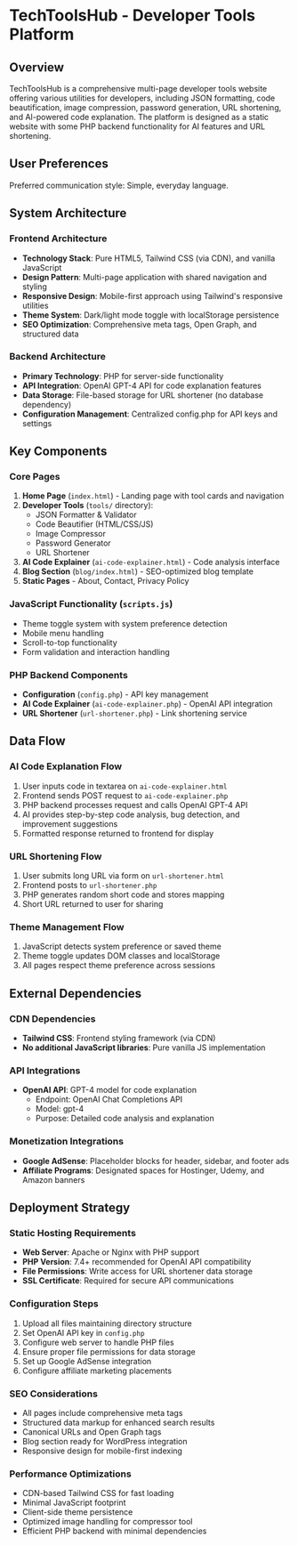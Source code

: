 # TechToolsHub - Developer Tools Platform

## Overview

TechToolsHub is a comprehensive multi-page developer tools website offering various utilities for developers, including JSON formatting, code beautification, image compression, password generation, URL shortening, and AI-powered code explanation. The platform is designed as a static website with some PHP backend functionality for AI features and URL shortening.

## User Preferences

Preferred communication style: Simple, everyday language.

## System Architecture

### Frontend Architecture
- **Technology Stack**: Pure HTML5, Tailwind CSS (via CDN), and vanilla JavaScript
- **Design Pattern**: Multi-page application with shared navigation and styling
- **Responsive Design**: Mobile-first approach using Tailwind's responsive utilities
- **Theme System**: Dark/light mode toggle with localStorage persistence
- **SEO Optimization**: Comprehensive meta tags, Open Graph, and structured data

### Backend Architecture
- **Primary Technology**: PHP for server-side functionality
- **API Integration**: OpenAI GPT-4 API for code explanation features
- **Data Storage**: File-based storage for URL shortener (no database dependency)
- **Configuration Management**: Centralized config.php for API keys and settings

## Key Components

### Core Pages
1. **Home Page** (`index.html`) - Landing page with tool cards and navigation
2. **Developer Tools** (`tools/` directory):
   - JSON Formatter & Validator
   - Code Beautifier (HTML/CSS/JS)
   - Image Compressor
   - Password Generator
   - URL Shortener
3. **AI Code Explainer** (`ai-code-explainer.html`) - Code analysis interface
4. **Blog Section** (`blog/index.html`) - SEO-optimized blog template
5. **Static Pages** - About, Contact, Privacy Policy

### JavaScript Functionality (`scripts.js`)
- Theme toggle system with system preference detection
- Mobile menu handling
- Scroll-to-top functionality
- Form validation and interaction handling

### PHP Backend Components
- **Configuration** (`config.php`) - API key management
- **AI Code Explainer** (`ai-code-explainer.php`) - OpenAI API integration
- **URL Shortener** (`url-shortener.php`) - Link shortening service

## Data Flow

### AI Code Explanation Flow
1. User inputs code in textarea on `ai-code-explainer.html`
2. Frontend sends POST request to `ai-code-explainer.php`
3. PHP backend processes request and calls OpenAI GPT-4 API
4. AI provides step-by-step code analysis, bug detection, and improvement suggestions
5. Formatted response returned to frontend for display

### URL Shortening Flow
1. User submits long URL via form on `url-shortener.html`
2. Frontend posts to `url-shortener.php`
3. PHP generates random short code and stores mapping
4. Short URL returned to user for sharing

### Theme Management Flow
1. JavaScript detects system preference or saved theme
2. Theme toggle updates DOM classes and localStorage
3. All pages respect theme preference across sessions

## External Dependencies

### CDN Dependencies
- **Tailwind CSS**: Frontend styling framework (via CDN)
- **No additional JavaScript libraries**: Pure vanilla JS implementation

### API Integrations
- **OpenAI API**: GPT-4 model for code explanation
  - Endpoint: OpenAI Chat Completions API
  - Model: gpt-4
  - Purpose: Detailed code analysis and explanation

### Monetization Integrations
- **Google AdSense**: Placeholder blocks for header, sidebar, and footer ads
- **Affiliate Programs**: Designated spaces for Hostinger, Udemy, and Amazon banners

## Deployment Strategy

### Static Hosting Requirements
- **Web Server**: Apache or Nginx with PHP support
- **PHP Version**: 7.4+ recommended for OpenAI API compatibility
- **File Permissions**: Write access for URL shortener data storage
- **SSL Certificate**: Required for secure API communications

### Configuration Steps
1. Upload all files maintaining directory structure
2. Set OpenAI API key in `config.php`
3. Configure web server to handle PHP files
4. Ensure proper file permissions for data storage
5. Set up Google AdSense integration
6. Configure affiliate marketing placements

### SEO Considerations
- All pages include comprehensive meta tags
- Structured data markup for enhanced search results
- Canonical URLs and Open Graph tags
- Blog section ready for WordPress integration
- Responsive design for mobile-first indexing

### Performance Optimizations
- CDN-based Tailwind CSS for fast loading
- Minimal JavaScript footprint
- Client-side theme persistence
- Optimized image handling for compressor tool
- Efficient PHP backend with minimal dependencies